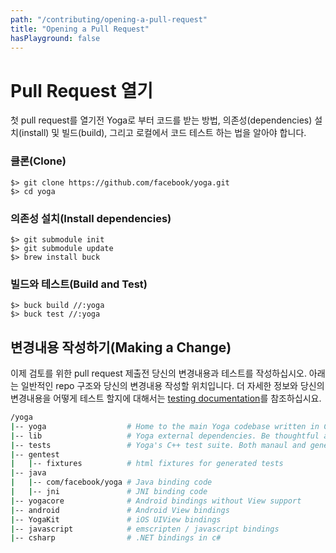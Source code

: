 ```yaml
---
path: "/contributing/opening-a-pull-request"
title: "Opening a Pull Request"
hasPlayground: false
---
```

<!--
# Opening a Pull Request
-->
# Pull Request 열기

<!--
Before opening your first pull request to Yoga you have to know how to get the code,
install build time dependencies, and test the code locally.
-->
첫 pull request를 열기전 Yoga로 부터 코드를 받는 방법,
의존성(dependencies) 설치(install) 및 빌드(build), 그리고 로컬에서 코드 테스트 하는 법을 알아야 합니다.

<!--
### Clone
-->
### 클론(Clone)

```
$> git clone https://github.com/facebook/yoga.git
$> cd yoga
```
<!--
### Install dependencies
-->
### 의존성 설치(Install dependencies)

```
$> git submodule init
$> git submodule update
$> brew install buck
```
<!--
### Build and Test
-->
### 빌드와 테스트(Build and Test)

```
$> buck build //:yoga
$> buck test //:yoga
```
<!--
## Making a Change
-->
## 변경내용 작성하기(Making a Change)

<!--
Now all you need to do is make your change and test it before submitting a pull request for review.
Below is the general structure of the repo and where you may want to make your change. One you have
made your change see the [testing documentation](/contributing/testing) for more on how to test your change.
-->
이제 검토를 위한 pull request 제출전 당신의 변경내용과 테스트를 작성하십시오.
아래는 일반적인 repo 구조와 당신의 변경내용 작성할 위치입니다.
더 자세한 정보와 당신의 변경내용을 어떻게 테스트 할지에 대해서는 [testing documentation](/contributing/testing)를 참조하십시요.

``` bash
/yoga
|-- yoga                  # Home to the main Yoga codebase written in C++. Any algorithmic changes should be made here
|-- lib                   # Yoga external dependencies. Be thoughtful adding any new ones
|-- tests                 # Yoga's C++ test suite. Both manaul and generated tests
|-- gentest
|   |-- fixtures          # html fixtures for generated tests    
|-- java         
|   |-- com/facebook/yoga # Java binding code
|   |-- jni               # JNI binding code
|-- yogacore              # Android bindings without View support
|-- android               # Android View bindings
|-- YogaKit               # iOS UIView bindings
|-- javascript            # emscripten / javascript bindings
|-- csharp                # .NET bindings in c#
```